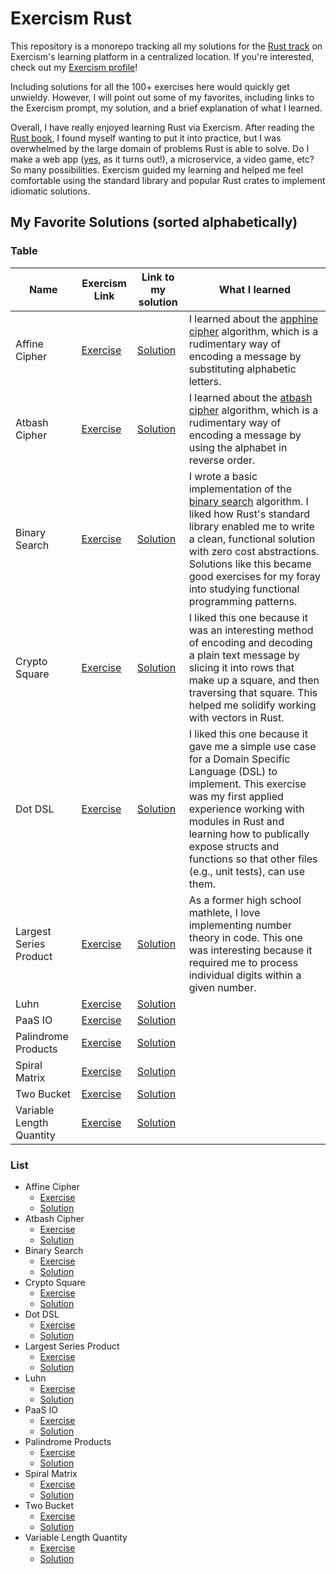 # Exercism Rust

This repository is a monorepo tracking all my solutions for the [Rust track](https://exercism.org/tracks/rust) on Exercism's learning platform in a centralized location. If you're interested, check out my [Exercism profile](https://exercism.org/profiles/taearls)!

Including solutions for all the 100+ exercises here would quickly get unwieldy. However, I will point out some of my favorites, including links to the Exercism prompt, my solution, and a brief explanation of what I learned.

Overall, I have really enjoyed learning Rust via Exercism. After reading the [Rust book](https://doc.rust-lang.org/book), I found myself wanting to put it into practice, but I was overwhelmed by the large domain of problems Rust is able to solve. Do I make a web app ([yes](https://www.github.com/taearls/portfolio), as it turns out!), a microservice, a video game, etc? So many possibilities. Exercism guided my learning and helped me feel comfortable using the standard library and popular Rust crates to implement idiomatic solutions.  

## My Favorite Solutions (sorted alphabetically)

### Table

| Name | Exercism Link | Link to my solution | What I learned |
|------|---------------|---------------------|----------------|
| Affine Cipher | [Exercise](https://exercism.org/tracks/rust/exercises/affine-cipher) | [Solution](./affine-cipher) | I learned about the [apphine cipher](https://en.wikipedia.org/wiki/Affine_cipher) algorithm, which is a rudimentary way of encoding a message by substituting alphabetic letters. |
| Atbash Cipher | [Exercise](https://exercism.org/tracks/rust/exercises/atbash-cipher) | [Solution](./atbash-cipher) | I learned about the [atbash cipher](https://en.wikipedia.org/wiki/Atbash_cipher) algorithm, which is a rudimentary way of encoding a message by using the alphabet in reverse order. |
| Binary Search | [Exercise](https://exercism.org/tracks/rust/exercises/binary-search) | [Solution](./binary-search) | I wrote a basic implementation of the [binary search](https://en.wikipedia.org/wiki/Binary_search_algorithm) algorithm. I liked how Rust's standard library enabled me to write a clean, functional solution with zero cost abstractions. Solutions like this became good exercises for my foray into studying functional programming patterns. |
| Crypto Square | [Exercise](https://exercism.org/tracks/rust/exercises/crypto-square) | [Solution](./crypto-square) | I liked this one because it was an interesting method of encoding and decoding a plain text message by slicing it into rows that make up a square, and then traversing that square. This helped me solidify working with vectors in Rust. |
| Dot DSL | [Exercise](https://exercism.org/tracks/rust/exercises/dot-dsl) | [Solution](./dot-dsl) | I liked this one because it gave me a simple use case for a Domain Specific Language (DSL) to implement. This exercise was my first applied experience working with modules in Rust and learning how to publically expose structs and functions so that other files (e.g., unit tests), can use them. |
| Largest Series Product | [Exercise](https://exercism.org/tracks/rust/exercises/largest-series-product) | [Solution](./largest-series-product) | As a former high school mathlete, I love implementing number theory in code. This one was interesting because it required me to process individual digits within a given number. |
| Luhn | [Exercise](https://exercism.org/tracks/rust/exercises/luhn) | [Solution](./luhn) |  |
| PaaS IO | [Exercise](https://exercism.org/tracks/rust/exercises/paasio) | [Solution](./paasio) |  |
| Palindrome Products | [Exercise](https://exercism.org/tracks/rust/exercises/palindrome-products) | [Solution](./palindrome-products) |  |
| Spiral Matrix | [Exercise](https://exercism.org/tracks/rust/exercises/spiral-matrix) | [Solution](./spiral-matrix) |  |
| Two Bucket | [Exercise](https://exercism.org/tracks/rust/exercises/two-bucket) | [Solution](./two-bucket) |  |
| Variable Length Quantity | [Exercise](https://exercism.org/tracks/rust/exercises/variable-length-quantity) | [Solution](./variable-length-quantity) |  |

### List

- Affine Cipher
    - [Exercise](https://exercism.org/tracks/rust/exercises/affine-cipher)
    - [Solution](./affine-cipher)
- Atbash Cipher
    - [Exercise](https://exercism.org/tracks/rust/exercises/atbash-cipher)
    - [Solution](./atbash-cipher)
- Binary Search
    - [Exercise](https://exercism.org/tracks/rust/exercises/binary-search)
    - [Solution](./binary-search)
- Crypto Square
    - [Exercise](https://exercism.org/tracks/rust/exercises/crypto-square)
    - [Solution](./crypto-square)
- Dot DSL
    - [Exercise](https://exercism.org/tracks/rust/exercises/dot-dsl)
    - [Solution](./dot-dsl)
- Largest Series Product
    - [Exercise](https://exercism.org/tracks/rust/exercises/lsp)
    - [Solution](./lsp)
- Luhn
    - [Exercise](https://exercism.org/tracks/rust/exercises/luhn)
    - [Solution](./luhn)
- PaaS IO
    - [Exercise](https://exercism.org/tracks/rust/exercises/paasio)
    - [Solution](./paasio)
- Palindrome Products
    - [Exercise](https://exercism.org/tracks/rust/exercises/palindrome-products)
    - [Solution](./palindrome-products)
- Spiral Matrix
    - [Exercise](https://exercism.org/tracks/rust/exercises/spiral-matrix)
    - [Solution](./spiral-matrix)
- Two Bucket
    - [Exercise](https://exercism.org/tracks/rust/exercises/two-bucket)
    - [Solution](./two-bucket)
- Variable Length Quantity
    - [Exercise](https://exercism.org/tracks/rust/exercises/variable-length-quantity)
    - [Solution](./variable-length-quantity)

